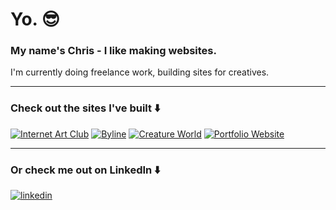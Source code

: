# Yo. 😎

### My name's Chris - I like making websites. 
I'm currently doing freelance work, building sites for creatives.

---

### Check out the sites I've built ⬇️

[![Internet Art Club](https://github.com/ChristopherOka/ChristopherOka/assets/70914858/4bb2b4bf-0955-4fd2-aa49-b1fc3dbfc34a)](https://www.internetartclub.com)
[![Byline](https://github.com/ChristopherOka/ChristopherOka/assets/70914858/01b36afc-29ad-4166-bd74-8f18a4f73a51)](https://www.bylinebyline.com)
[![Creature World](https://github.com/ChristopherOka/ChristopherOka/assets/70914858/a8e32102-c3fd-4816-baab-e60357285427)](https://creature.world) 
[![Portfolio Website](https://github.com/ChristopherOka/ChristopherOka/assets/70914858/798d2503-da43-4220-bc78-3033bd574d82)](https://www.christopheroka.com)

---

### Or check me out on LinkedIn ⬇️

[![linkedin](https://github.com/ChristopherOka/ChristopherOka/assets/70914858/f533c4d7-fa18-4a46-b3a7-88f7fdb9d916)](https://www.linkedin.com/in/christopher-oka/)
